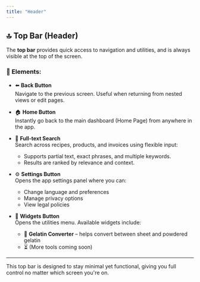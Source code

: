 ```yaml
---
title: "Header"
---
```


## 🔝 Top Bar (Header)

The **top bar** provides quick access to navigation and utilities, and is always visible at the top of the screen.

### 🧭 Elements:

- ⬅️ **Back Button**  
  Navigate to the previous screen. Useful when returning from nested views or edit pages.

- 🏠 **Home Button**  
  Instantly go back to the main dashboard (Home Page) from anywhere in the app.

- 🔎 **Full-text Search**  
  Search across recipes, products, and invoices using flexible input:  
  - Supports partial text, exact phrases, and multiple keywords.  
  - Results are ranked by relevance and context.

- ⚙️ **Settings Button**  
  Opens the app settings panel where you can:  
  - Change language and preferences  
  - Manage privacy options  
  - View legal policies

- 🧩 **Widgets Button**  
  Opens the utilities menu. Available widgets include:  
  - 🧬 **Gelatin Converter** – helps convert between sheet and powdered gelatin  
  - ⏳ (More tools coming soon)

---

This top bar is designed to stay minimal yet functional, giving you full control no matter which screen you're on.
